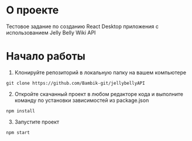 # О проекте
Тестовое задание по созданию React Desktop приложения с использованием Jelly Belly Wiki API

# Начало работы

1. Клонируйте репозиторий в локальную папку на вашем компьютере
```
git clone https://github.com/Bambik-git/jellybellyAPI
```
2. Откройте скачанный проект в любом редакторе кода и выполните команду по установки зависимостей из package.json
```
npm install
```
3. Запустите проект
```
npm start
```
